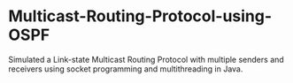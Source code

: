 Multicast-Routing-Protocol-using-OSPF
=====================================

Simulated a Link-state Multicast Routing Protocol with multiple senders and receivers using socket programming and multithreading in Java.

